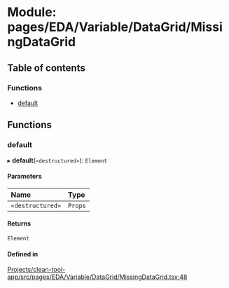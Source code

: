 # Module: pages/EDA/Variable/DataGrid/MissingDataGrid

## Table of contents

### Functions

- [default](../wiki/pages.EDA.Variable.DataGrid.MissingDataGrid#default)

## Functions

### default

▸ **default**(`«destructured»`): `Element`

#### Parameters

| Name | Type |
| :------ | :------ |
| `«destructured»` | `Props` |

#### Returns

`Element`

#### Defined in

[Projects/clean-tool-app/src/pages/EDA/Variable/DataGrid/MissingDataGrid.tsx:48](https://github.com/yuckyh/clean-tool-app/)

